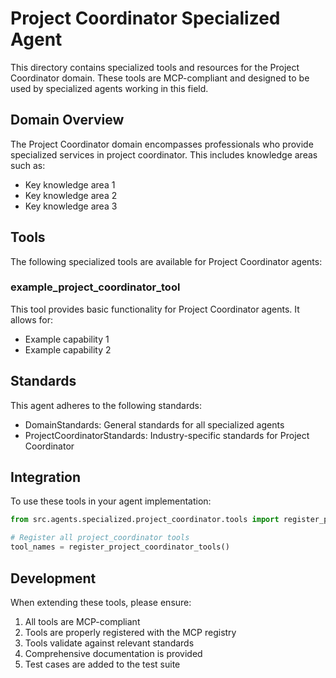 # Project Coordinator Specialized Agent

This directory contains specialized tools and resources for the Project Coordinator domain. These tools are MCP-compliant and designed to be used by specialized agents working in this field.

## Domain Overview

The Project Coordinator domain encompasses professionals who provide specialized services in project coordinator. This includes knowledge areas such as:

- Key knowledge area 1
- Key knowledge area 2
- Key knowledge area 3

## Tools

The following specialized tools are available for Project Coordinator agents:

### example_project_coordinator_tool

This tool provides basic functionality for Project Coordinator agents. It allows for:

- Example capability 1
- Example capability 2

## Standards

This agent adheres to the following standards:

- DomainStandards: General standards for all specialized agents
- ProjectCoordinatorStandards: Industry-specific standards for Project Coordinator

## Integration

To use these tools in your agent implementation:

```python
from src.agents.specialized.project_coordinator.tools import register_project_coordinator_tools

# Register all project_coordinator tools
tool_names = register_project_coordinator_tools()
```

## Development

When extending these tools, please ensure:

1. All tools are MCP-compliant
2. Tools are properly registered with the MCP registry
3. Tools validate against relevant standards
4. Comprehensive documentation is provided
5. Test cases are added to the test suite
